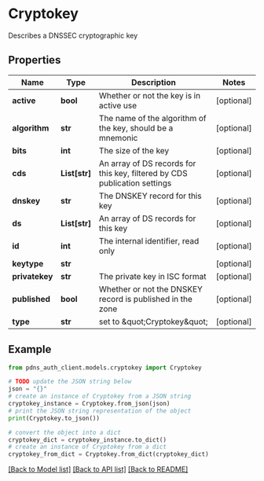 # Cryptokey

Describes a DNSSEC cryptographic key

## Properties

Name | Type | Description | Notes
------------ | ------------- | ------------- | -------------
**active** | **bool** | Whether or not the key is in active use | [optional] 
**algorithm** | **str** | The name of the algorithm of the key, should be a mnemonic | [optional] 
**bits** | **int** | The size of the key | [optional] 
**cds** | **List[str]** | An array of DS records for this key, filtered by CDS publication settings | [optional] 
**dnskey** | **str** | The DNSKEY record for this key | [optional] 
**ds** | **List[str]** | An array of DS records for this key | [optional] 
**id** | **int** | The internal identifier, read only | [optional] 
**keytype** | **str** |  | [optional] 
**privatekey** | **str** | The private key in ISC format | [optional] 
**published** | **bool** | Whether or not the DNSKEY record is published in the zone | [optional] 
**type** | **str** | set to \&quot;Cryptokey\&quot; | [optional] 

## Example

```python
from pdns_auth_client.models.cryptokey import Cryptokey

# TODO update the JSON string below
json = "{}"
# create an instance of Cryptokey from a JSON string
cryptokey_instance = Cryptokey.from_json(json)
# print the JSON string representation of the object
print(Cryptokey.to_json())

# convert the object into a dict
cryptokey_dict = cryptokey_instance.to_dict()
# create an instance of Cryptokey from a dict
cryptokey_from_dict = Cryptokey.from_dict(cryptokey_dict)
```
[[Back to Model list]](../README.md#documentation-for-models) [[Back to API list]](../README.md#documentation-for-api-endpoints) [[Back to README]](../README.md)


